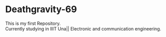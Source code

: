 # Deathgravity-69
This is my first Repository.<br>
Currently studying in IIIT  Una|| Electronic and communication engineering.

